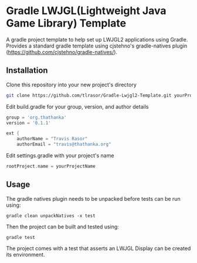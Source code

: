 # Gradle LWJGL(Lightweight Java Game Library) Template

A gradle project template to help set up LWJGL2 applications using Gradle.
Provides a standard gradle template using cjstehno's gradle-natives plugin (https://github.com/cjstehno/gradle-natives/).

## Installation
Clone this repository into your new project's directory
```bash
git clone https://github.com/tlrasor/Gradle-Lwjgl2-Template.git yourProjectDirectory
```
Edit build.gradle for your group, version, and author details
```groovy
group = 'org.thathanka'
version = '0.1.1'

ext {
    authorName = "Travis Rasor"
    authorEmail = "travis@thathanka.org"
```

Edit settings.gradle with your project's name
```groovy
rootProject.name = yourProjectName
```

## Usage
The gradle natives plugin needs to be unpacked before tests can be run using:
```
gradle clean unpackNatives -x test
```
Then the project can be built and tested using:
```
gradle test
```
The project comes with a test that asserts an LWJGL Display can be created its environment.